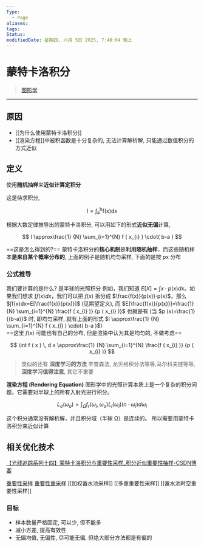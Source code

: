 ```yaml
---
Type:
  - Page
aliases: 
tags: 
Status: 
modifiedDate: 星期四, 六月 5日 2025, 7:40:04 晚上
---
```


# 蒙特卡洛积分

> [图形学](图形学.md)

---

## 原因

- [[为什么使用蒙特卡洛积分]]
- [[渲染方程]]中被积函数是十分复杂的, 无法计算解析解, 只能通过数值积分的方式近似

## 定义

使用**随机抽样**来**近似计算定积分**

这是待求积分, 

$$
\mathrm{I=\int_a^b f(x)dx}
$$

根据大数定律推导出的蒙特卡洛积分, 可以用如下的形式**近似无偏**计算, 

$$
I \approx\frac{1} {N} \sum_{i=1}^{N} f ( x_{i} ) \cdot( b-a )
$$

==这是怎么得到的?==
蒙特卡洛积分的**核心机制**是**利用随机抽样**，而这些随机样本**是来自某个概率分布的**, 上面的例子是随机均匀采样, 下面的是按 px 分布

### 公式推导

我们要计算的是什么? 是半球的光照积分
例如，我们知道 $E[X]=∫x⋅p(x)dx$。如果我们想求 $∫f(x)dx$，我们可以把 $f(x)$ 拆分成 $\frac{f(x)}{p(x)}​⋅p(x)$，那么 $∫f(x)dx=E[\frac{f(x)}{p(x)}​]$ (见期望定义), 而 $E[\frac{f(x)}{p(x)}​]=\frac{1} {N} \sum_{i=1}^{N} \frac{f ( x_{i} )} {p ( x_{i} )}$
也就是有 (当 $p (x)=\frac{1}{(b-a)}$ 时, 即均匀采样, 就有上面的形式 $I \approx\frac{1} {N} \sum_{i=1}^{N} f ( x_{i} ) \cdot( b-a )$)  
==这里 $f(x)$ 可能也有自己的分布, 但是渲染中认为其是均匀的, 不做考虑==

$$
\int f ( x ) \, d x \approx\frac{1} {N} \sum_{i=1}^{N} \frac{f ( x_{i} )} {p ( x_{i} )}
$$

> 类似的还有 **深度学习的方法** 辛普森法, 龙贝格积分法等等,马尔科夫链等等, **深度学习值得注意**, 其它不重要

**渲染方程 (Rendering Equation)** 图形学中的光照计算本质上是一个复杂的积分问题，它需要对半球上的所有入射光进行积分。

$$
L_{o} ( \omega_{o} )=\int_{\Omega} f_{r} ( \omega_{i}, \omega_{o} ) L_{i} ( \omega_{i} ) ( n \cdot\omega_{i} ) d \omega_{i}
$$

这个积分通常没有解析解，并且积分域（半球 Ω）是连续的。
所以需要用蒙特卡洛积分来近似计算

## 相关优化技术

[【光线追踪系列十四】蒙特卡洛积分与重要性采样_积分近似重要性抽样-CSDN博客](https://blog.csdn.net/qq_35312463/article/details/116754314)  

[重要性采样](重要性采样.md)
[重要性重采样](重要性重采样.md)
[[加权蓄水池采样]]
[[多重重要性采样]]
[[蓄水池时空重要性采样]]

### 目标

- 样本数量严格固定, 可以少, 但不能多
- 减小方差, 提高有效性
- 无偏均值, 无偏性, 尽可能无偏, 但绝大部分方法都是有偏的
